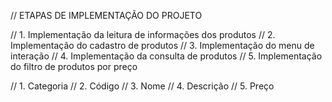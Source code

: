 // ETAPAS DE IMPLEMENTAÇÃO DO PROJETO

// 1. Implementação da leitura de informações dos produtos
// 2. Implementação do cadastro de produtos
// 3. Implementação do menu de interação
// 4. Implementação da consulta de produtos
// 5. Implementação do filtro de produtos por preço

// 1. Categoria
// 2. Código
// 3. Nome
// 4. Descrição
// 5. Preço